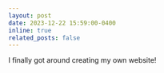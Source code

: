 ```yaml
---
layout: post
date: 2023-12-22 15:59:00-0400
inline: true
related_posts: false
---
```


I finally got around creating my own website!
